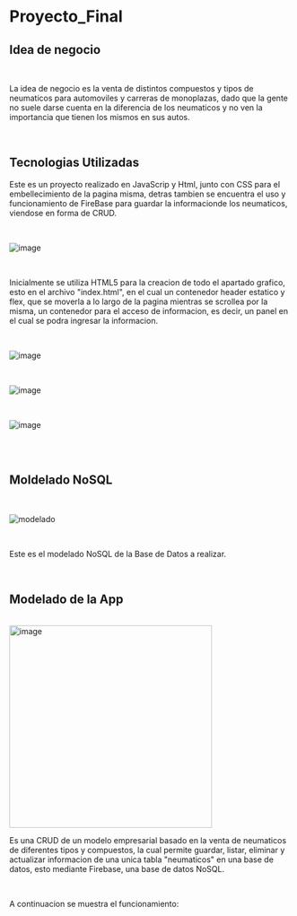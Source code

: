 # Proyecto_Final

## Idea de negocio

<br />

La idea de negocio es la venta de distintos compuestos y tipos de neumaticos para automoviles y carreras de monoplazas, dado que la gente no suele darse cuenta en la diferencia de los neumaticos y no ven la importancia que tienen los mismos en sus autos.

<br />

## Tecnologias Utilizadas

Este es un proyecto realizado en JavaScrip y Html, junto con CSS para el embellecimiento de la pagina misma, detras tambien se encuentra el uso y funcionamiento de FireBase para guardar la informacionde los neumaticos, viendose en forma de CRUD.

<br />

![image](https://user-images.githubusercontent.com/110188177/203318280-458c605f-de10-49c2-8370-915d115095cf.png)

<br />

Inicialmente se utiliza HTML5 para la creacion de todo el apartado grafico, esto en el archivo "index.html", en el cual un contenedor header estatico y flex, que se moverla a lo largo de la pagina mientras se scrollea por la misma, un contenedor para el acceso de informacion, es decir, un panel en el cual se podra ingresar la informacion.

<br />

![image](https://user-images.githubusercontent.com/110188177/203318344-f5e48527-0405-4008-9f98-0c5692a941c0.png)

<br />

![image](https://user-images.githubusercontent.com/110188177/203318396-743939a6-e13d-4220-8c7c-a9df5c0f24e7.png)

<br />

![image](https://user-images.githubusercontent.com/110188177/203318446-91c00595-82dc-4d03-a07c-d323eba9ba39.png)

<br />
<br />

## Moldelado NoSQL

<br />

![modelado](https://user-images.githubusercontent.com/110188177/203320343-9ac3b816-3098-40b0-a8eb-cdf545401296.jpeg)

<br />

Este es el modelado NoSQL de la Base de Datos a realizar.

<br />

## Modelado de la App

<br />

<img width="361" alt="image" src="https://user-images.githubusercontent.com/110188177/203322156-03cc8135-d39a-44a6-8785-a24724508271.png">

<br />

Es una CRUD de un modelo empresarial basado en la venta de neumaticos de diferentes tipos y compuestos, la cual permite guardar, listar, eliminar y actualizar informacion de una unica tabla "neumaticos" en una base de datos, esto mediante Firebase, una base de datos NoSQL.

<br />

A continuacion se muestra el funcionamiento:
